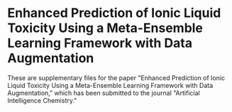 # Enhanced Prediction of Ionic Liquid Toxicity Using a Meta-Ensemble Learning Framework with Data Augmentation

These are supplementary files for the paper "Enhanced Prediction of Ionic Liquid Toxicity Using a Meta-Ensemble Learning Framework with Data Augmentation," which has been submitted to the journal "Artificial Intelligence Chemistry."
